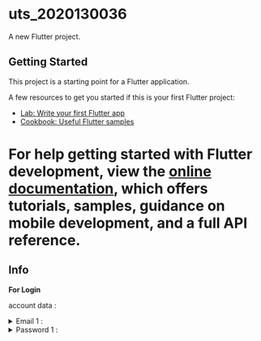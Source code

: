 # uts_2020130036

A new Flutter project.

## Getting Started

This project is a starting point for a Flutter application.

A few resources to get you started if this is your first Flutter project:

- [Lab: Write your first Flutter app](https://docs.flutter.dev/get-started/codelab)
- [Cookbook: Useful Flutter samples](https://docs.flutter.dev/cookbook)

For help getting started with Flutter development, view the
[online documentation](https://docs.flutter.dev/), which offers tutorials,
samples, guidance on mobile development, and a full API reference.
=================================================================================================
## Info
 **For Login** 
 
   account data : 
   <details> 
        <summary>Email 1 :</summary> 
          mariq.rasyid@westernpack.com*
    </details>    
 
   <details> 
        <summary>Password 1 :</summary> 
          Bl1zz4rd03
    </details>    
   
